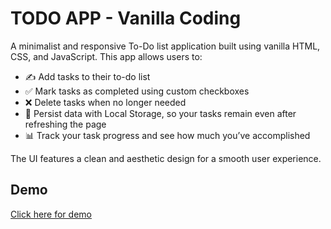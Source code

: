 <h1>TODO APP - Vanilla Coding</h1>
<p>A minimalist and responsive To-Do list application built using vanilla HTML, CSS, and JavaScript. This app allows users to:</p>

<ul>
<li>✍️ Add tasks to their to-do list</li>
<li>✅ Mark tasks as completed using custom checkboxes</li>
<li>❌ Delete tasks when no longer needed</li>
<li>💾 Persist data with Local Storage, so your tasks remain even after refreshing the page</li>
<li>📊 Track your task progress and see how much you’ve accomplished</li>
</ul>

<p>The UI features a clean and aesthetic design for a smooth user experience.</p>

<h2>Demo</h2>
<a href="https://exquisite-nougat-181ed3.netlify.app/"> Click here for demo</a>
